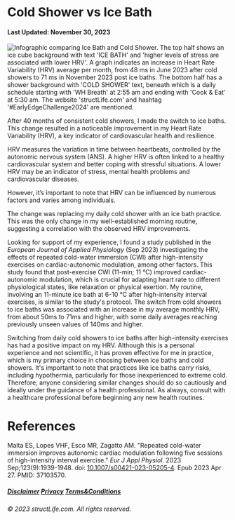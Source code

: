 # Cold Shower vs Ice Bath  

#### Last Updated: November 30, 2023

![Infographic comparing Ice Bath and Cold Shower. The top half shows an ice cube background with text 'ICE BATH' and 'higher levels of stress are associated with lower HRV'. A graph indicates an increase in Heart Rate Variability (HRV) average per month, from 48 ms in June 2023 after cold showers to 71 ms in November 2023 post ice baths. The bottom half has a shower background with 'COLD SHOWER' text, beneath which is a daily schedule starting with 'WH Breath' at 2:55 am and ending with 'Cook & Eat' at 5:30 am. The website 'structLife.com' and hashtag '#EarlyEdgeChallenge2024' are mentioned.](../images/products/about-2023-11-30-cold-shower-daily-for-40-months-versus-ice-bath-for-few-months.png)


After 40 months of consistent cold showers, I made the switch to ice baths. This change resulted in a noticeable improvement in my Heart Rate Variability (HRV), a key indicator of cardiovascular health and resilience.

HRV measures the variation in time between heartbeats, controlled by the autonomic nervous system (ANS). A higher HRV is often linked to a healthy cardiovascular system and better coping with stressful situations. A lower HRV may be an indicator of stress, mental health problems and cardiovascular diseases.

However, it’s important to note that HRV can be influenced by numerous factors and varies among individuals. 

The change was replacing my daily cold shower with an ice bath practice. This was the only change in my well-established morning routine, suggesting a correlation with the observed HRV improvements.

Looking for support of my experience, I found a study published in the *European Journal of Applied Physiology* (Sep 2023) investigating the effects of repeated cold-water immersion (CWI) after high-intensity exercises on cardiac-autonomic modulation, among other factors. This study found that post-exercise CWI (11-min; 11 °C) improved cardiac-autonomic modulation, which is crucial for adapting heart rate to different physiological states, like relaxation or physical exertion. My routine, involving an 11-minute ice bath at 6-10 °C after high-intensity interval exercises, is similar to the study's protocol. The switch from cold showers to ice baths was associated with an increase in my average monthly HRV, from about 50ms to 71ms and higher, with some daily averages reaching previously unseen values of 140ms and higher. 

Switching from daily cold showers to ice baths after high-intensity exercises has had a positive impact on my HRV. Although this is a personal experience and not scientific, it has proven effective for me in practice, which is my primary choice in choosing between ice baths and cold showers. It's important to note that practices like ice baths carry risks, including hypothermia, particularly for those inexperienced to extreme cold. Therefore, anyone considering similar changes should do so cautiously and ideally under the guidance of a health professional. As always, consult with a healthcare professional before beginning any new health routines.

# References

Malta ES, Lopes VHF, Esco MR, Zagatto AM. "Repeated cold-water immersion improves autonomic cardiac modulation following five sessions of high-intensity interval exercise." *Eur J Appl Physiol.* 2023 Sep;123(9):1939-1948. doi: [10.1007/s00421-023-05205-4](https://doi.org/10.1007/s00421-023-05205-4). Epub 2023 Apr 27. PMID: 37103570.


##### [Disclaimer](/about-disclaimer)  [Privacy](/about-privacy-policy)  [Terms&Conditions](/about-terms-conditions)

###### © 2023 structLife.com. All rights reserved.